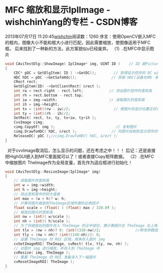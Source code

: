 # MFC 缩放和显示IplImage - wishchinYang的专栏 - CSDN博客
2013年07月17日 11:20:45[wishchin](https://me.csdn.net/wishchin)阅读数：1260
序言：使用OpenCV嵌入MFC的框内，图像大小不能和框大小进行匹配，因此需要缩放，使图像适用于MFC框。
后来找到了一种新的方法，此方案貌似u已经废弃。
（1）.在MFC中显示图片
```cpp
void CAviTestDlg::ShowImage( IplImage* img, UINT ID )    // ID 是Picture Control控件的ID号
{
    CDC* pDC = GetDlgItem( ID ) ->GetDC();        // 获得显示控件的 DC wishchin
    HDC hDC = pDC ->GetSafeHdc();                // 获取 HDC(设备句柄) 来进行绘图操作
    CRect rect;
    GetDlgItem(ID) ->GetClientRect( &rect );
    int rw = rect.right - rect.left;            // 求出图片控件的宽和高
    int rh = rect.bottom - rect.top;
    int iw = img->width;                        // 读取图片的宽和高
    int ih = img->height;
    int tx = (int)(rw - iw)/2;                    // 使图片的显示位置正好在控件的正中
    int ty = (int)(rh - ih)/2;
    SetRect( rect, tx, ty, tx+iw, ty+ih );
    CvvImage cimg;
    cimg.CopyOf( img );                            // 复制图片
    cimg.DrawToHDC( hDC, &rect );                // 将图片绘制到显示控件的指定区域内  参数不对？
    ReleaseDC( pDC );//cimg.DrawToHDC( hDC, &rect );
}
```
  对于cvvImage取消后，怎么显示的问题，还在考虑之中！！！
后记：还是直接把HighGUI嵌入到MFC里面就可以了！或者直接Copy矩阵数据。
（2）.在MFC中缩放图片
TheImage作为全局变量，首先作为适应框进行初始化！
```cpp
void CAviTestDlg::ResizeImage(IplImage* img)
{
    // 读取图片的宽和高
    int w = img->width;
    int h = img->height;
    // 找出宽和高中的较大值者
    int max = (w > h)? w: h;
    // 计算将图片缩放到TheImage区域所需的比例因子
    float scale = (float) ( (float) max / 320.0f );
    // 缩放后图片的宽和高
    int nw = (int)( w/scale );
    int nh = (int)( h/scale );
    // 为了将缩放后的图片存入 TheImage 的正中部位，需计算图片在 TheImage 左上角的期望坐标值
    int tlx = (nw > nh)? 0: (int)(320-nw)/2;                //修改参数因子 wishchin
    int tly = (nw > nh)? (int)(240-nh)/2: 0;
    // 设置 TheImage 的 ROI 区域，用来存入图片 img
    cvSetImageROI( TheImage, cvRect( tlx, tly, nw, nh) );
    // 对图片 img 进行缩放，并存入到 TheImage 中
    cvResize( img, TheImage );
    // 重置 TheImage 的 ROI 准备读入下一幅图片
    cvResetImageROI( TheImage );
}
```
